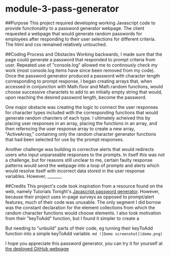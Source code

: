 # module-3-pass-generator

##Purpose
This project required developing working Javascript code to provide functionality to a password generator webpage. The client requested a webpage that would generate random passwords for employees after responding to their user selections for different criteria. The html and css remained relatively untouched.

##Coding Process and Obstacles
Working backwards, I made sure that the page could generate a password that responded to prompt criteria from user. Repeated use of "console.log" allowed me to continously check my work (most console.log items have since been removed from my code). Once the password generator produced a password with character length corresponding to prompt response, I began creating arrays that, when accessed in conjunction with Math.floor and Math.random functions, would choose successive charactets to add to an intiially empty string that would, upon reaching the desired password length, become the password.

One major obstacle was creating the logic to connect the user responses for character types included with the corresponding functions that would generate random charcters of each type. I ultimately acheived this by placing user responses in an array, placing the functions in an array, and then referncing the user response array to create a new array, "ActiveArray," containing only the random character generator functions that had been selected for use by the prompt responses.

Another challenge was building in corrective alerts that would redirects users who input unparseable responses to the prompts. In itself this was not a challenge, but for reasons still unclear to me, certain faulty response patterns would send the webpage into a loop of prompts and alerts which would resolve itself with incorrect data stored in the user response variables. However, _______

##Credits
This project's code took inspiration from a resource found on the web, namely Tutorials Tonight's [Javascript password generator](https://www.tutorialstonight.com/password-generator-in-javascript). However, because their project uses in-page surveys as opposed to prompt/alert features, much of their code was unusable. The only segment I did borrow was the constant declaration for the element collections from which the random character functions would choose elements. I also took motivation from their "keyToAdd" function, but I found it simpler to create a 


But needing to "unbuild" parts of their code, eg turning their keyToAdd function into a simple keyToAdd variable.
    ```md
    ![Demo screenshot](demo.png)
    ```

I hope you appreciate this password generator, you can try it for yourself at [the deployed GitHub webpage](https://briancampbell003.github.io/module-########)

